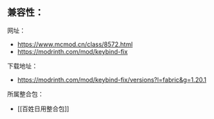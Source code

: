 兼容性：
- 

网址：
- https://www.mcmod.cn/class/8572.html
- https://modrinth.com/mod/keybind-fix

下载地址：
- https://modrinth.com/mod/keybind-fix/versions?l=fabric&g=1.20.1

所属整合包：
- [[百姓日用整合包]]